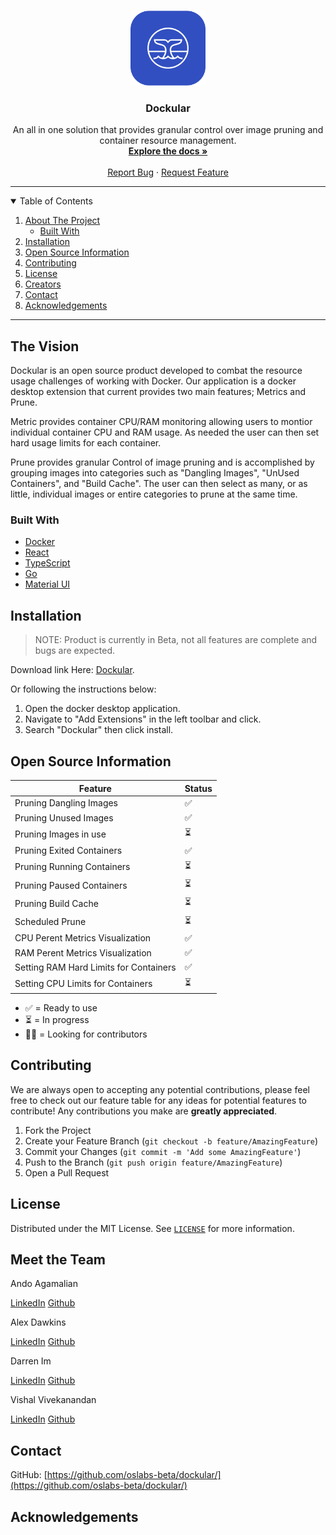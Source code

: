 
<!-- PUT PROJECT'S LOGO ONCE DEV IS MERGED TO MAIN! -->

<br />
<p align="center">
  <a href="https://github.com/oslabs-beta/dockular">
    <img src="./ui/src/img/icon.png" alt="Logo" height="120">
  </a>

  <h3 align="center">Dockular</h3>

  <p align="center">
    An all in one solution that provides granular control over image pruning and container resource management.
    <br />
    <a href="https://github.com/oslabs-beta/dockular"><strong>Explore the docs »</strong></a>
    <br />
    <br />
    <a href="https://github.com/oslabs-beta/dockular">Report Bug</a>
    ·
    <a href="https://github.com/oslabs-beta/dockular">Request Feature</a>
  </p>
</p>

<hr>

<!-- TABLE OF CONTENTS -->
<details open="open">
  <summary>Table of Contents</summary>
  <ol>
    <li>
      <a href="#The-Vision">About The Project</a>
      <ul>
        <li><a href="#Built-with">Built With</a></li>
      </ul>
    </li>
    <li><a href="#Installation">Installation</a></li>
    </li>
    <li><a href="#open-source-information">Open Source Information</a></li>
    <li><a href="#contributing">Contributing</a></li>
    <li><a href="#license">License</a></li>
    <li><a href="#creators">Creators</a></li>
    <li><a href="#contact">Contact</a></li>
    <li><a href="#acknowledgements">Acknowledgements</a></li>
  </ol>
</details>
<hr>


## The Vision
Dockular is an open source product developed to combat the resource usage challenges of working with Docker. Our application is a docker desktop extension that current provides two main features; Metrics and Prune.

Metric provides container CPU/RAM monitoring allowing users to montior individual container CPU and RAM usage. As needed the user can then set hard usage limits for each container.

Prune provides granular Control of image pruning and is accomplished by grouping images into categories such as "Dangling Images", "UnUsed Containers", and "Build Cache". The user can then select as many, or as little, individual images or entire categories to prune at the same time.


### Built With
* [Docker](https://www.docker.com/)
* [React](https://reactjs.org/)
* [TypeScript](https://www.typescriptlang.org/)
* [Go](https://go.dev/)
* [Material UI](https://mui.com/)



## Installation
>NOTE: Product is currently in Beta, not all features are complete and bugs are expected.

Download link Here: [Dockular](https://drive.google.com/drive/folders/1VAEELfdDcVjEgaRteeRW07YudNLwSWb2).

Or following the instructions below:
1. Open the docker desktop application.
2. Navigate to "Add Extensions" in the left toolbar and click.
3. Search "Dockular" then click install. 



## Open Source Information

| Feature                                                                               | Status    |
|---------------------------------------------------------------------------------------|-----------|
| Pruning Dangling Images                                             | ✅        |
| Pruning Unused Images                                             | ✅        |
| Pruning Images in use                                             | ⏳        |
| Pruning Exited Containers                                             | ✅        |
| Pruning Running Containers       | ⏳        |
| Pruning Paused Containers                                                                         | ⏳        |
| Pruning Build Cache                                                                         | ⏳        |
| Scheduled Prune                                                                         | ⏳        |
| CPU Perent Metrics Visualization                                                                 | ✅        |
| RAM Perent Metrics Visualization                                                                         | ✅        |
| Setting RAM Hard Limits for Containers                                                             | ✅         |
| Setting CPU Limits for Containers                                         | ⏳        |


- ✅ = Ready to use
- ⏳ = In progress
- 🙏🏻 = Looking for contributors



## Contributing

We are always open to accepting any potential contributions, please feel free to check out our feature table for any ideas for potential features to contribute! Any contributions you make are **greatly appreciated**.

1. Fork the Project
2. Create your Feature Branch (`git checkout -b feature/AmazingFeature`)
3. Commit your Changes (`git commit -m 'Add some AmazingFeature'`)
4. Push to the Branch (`git push origin feature/AmazingFeature`)
5. Open a Pull Request


## License

Distributed under the MIT License. See [`LICENSE`](https://github.com/oslabs-beta/dockular/blob/main/LICENSE.md) for more information.

## Meet the Team

Ando Agamalian

[LinkedIn](https://www.linkedin.com/in/andranikagamalian/)
[Github](https://github.com/andranik-agamalian)

Alex Dawkins

[LinkedIn](https://www.linkedin.com/in/alex-dawkins-1718a92b1/)
[Github](https://github.com/aDawKN)

Darren Im

[LinkedIn](https://www.linkedin.com/in/imdarren93/)
[Github](https://github.com/imdarren93)

Vishal Vivekanandan

[LinkedIn](https://www.linkedin.com/in/vishal-vivekanandan-a6756b229/)
[Github](https://github.com/vishalVivekanandan)

## Contact
GitHub: [https://github.com/oslabs-beta/dockular/](https://github.com/oslabs-beta/dockular/)

## Acknowledgements
